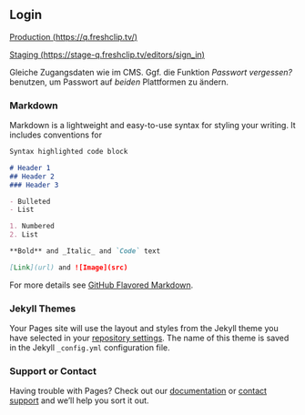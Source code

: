 ## Login

[Production (https://q.freshclip.tv/)](https://q.freshclip.tv/)

[Staging (https://stage-q.freshclip.tv/editors/sign_in)](https://stage-q.freshclip.tv/editors/sign_in)

Gleiche Zugangsdaten wie im CMS. Ggf. die Funktion _Passwort vergessen?_ benutzen, um Passwort auf *beiden* Plattformen zu ändern.

### Markdown

Markdown is a lightweight and easy-to-use syntax for styling your writing. It includes conventions for

```markdown
Syntax highlighted code block

# Header 1
## Header 2
### Header 3

- Bulleted
- List

1. Numbered
2. List

**Bold** and _Italic_ and `Code` text

[Link](url) and ![Image](src)
```

For more details see [GitHub Flavored Markdown](https://guides.github.com/features/mastering-markdown/).

### Jekyll Themes

Your Pages site will use the layout and styles from the Jekyll theme you have selected in your [repository settings](https://github.com/freshclip/Q/settings). The name of this theme is saved in the Jekyll `_config.yml` configuration file.

### Support or Contact

Having trouble with Pages? Check out our [documentation](https://help.github.com/categories/github-pages-basics/) or [contact support](https://github.com/contact) and we’ll help you sort it out.
